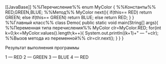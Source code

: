 [[JavaBase]]
%%Перечисление%%
enum MyColor {
%%Константы%%
	RED,GREEN,BLUE;
%%Метод%%
	MyColor next(){
		if(this== RED) return GREEN;
		else if(this== GREEN) return BLUE;
		else return RED;
	}
}
%%Главный класс%%
class Demo{
	public static void main(String[] args){
%%Переменная типа перечисления%%
		MyColor clr=MyColor.RED;
		for(int k=0;k<=MyColor.values().length;k++){
			System.out.println((k+1)+" — "+clr);
%%Вызов метода из переменной%%
			clr=clr.next();
		}
	}
}

Результат выполнения программы


1 — RED
2 — GREEN
3 — BLUE
4 — RED